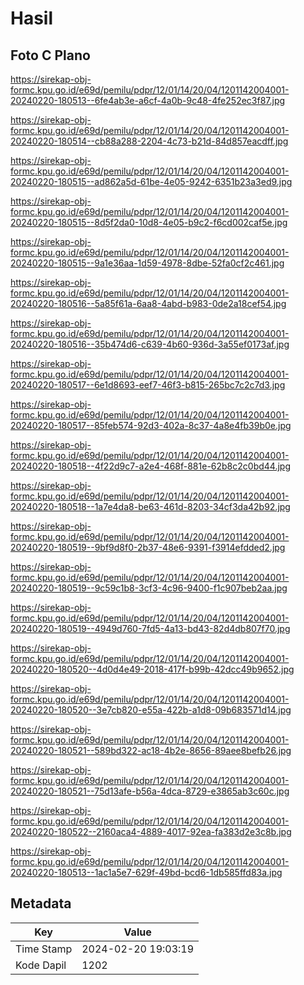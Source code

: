 # Hasil

## Foto C Plano

https://sirekap-obj-formc.kpu.go.id/e69d/pemilu/pdpr/12/01/14/20/04/1201142004001-20240220-180513--6fe4ab3e-a6cf-4a0b-9c48-4fe252ec3f87.jpg

https://sirekap-obj-formc.kpu.go.id/e69d/pemilu/pdpr/12/01/14/20/04/1201142004001-20240220-180514--cb88a288-2204-4c73-b21d-84d857eacdff.jpg

https://sirekap-obj-formc.kpu.go.id/e69d/pemilu/pdpr/12/01/14/20/04/1201142004001-20240220-180515--ad862a5d-61be-4e05-9242-6351b23a3ed9.jpg

https://sirekap-obj-formc.kpu.go.id/e69d/pemilu/pdpr/12/01/14/20/04/1201142004001-20240220-180515--8d5f2da0-10d8-4e05-b9c2-f6cd002caf5e.jpg

https://sirekap-obj-formc.kpu.go.id/e69d/pemilu/pdpr/12/01/14/20/04/1201142004001-20240220-180515--9a1e36aa-1d59-4978-8dbe-52fa0cf2c461.jpg

https://sirekap-obj-formc.kpu.go.id/e69d/pemilu/pdpr/12/01/14/20/04/1201142004001-20240220-180516--5a85f61a-6aa8-4abd-b983-0de2a18cef54.jpg

https://sirekap-obj-formc.kpu.go.id/e69d/pemilu/pdpr/12/01/14/20/04/1201142004001-20240220-180516--35b474d6-c639-4b60-936d-3a55ef0173af.jpg

https://sirekap-obj-formc.kpu.go.id/e69d/pemilu/pdpr/12/01/14/20/04/1201142004001-20240220-180517--6e1d8693-eef7-46f3-b815-265bc7c2c7d3.jpg

https://sirekap-obj-formc.kpu.go.id/e69d/pemilu/pdpr/12/01/14/20/04/1201142004001-20240220-180517--85feb574-92d3-402a-8c37-4a8e4fb39b0e.jpg

https://sirekap-obj-formc.kpu.go.id/e69d/pemilu/pdpr/12/01/14/20/04/1201142004001-20240220-180518--4f22d9c7-a2e4-468f-881e-62b8c2c0bd44.jpg

https://sirekap-obj-formc.kpu.go.id/e69d/pemilu/pdpr/12/01/14/20/04/1201142004001-20240220-180518--1a7e4da8-be63-461d-8203-34cf3da42b92.jpg

https://sirekap-obj-formc.kpu.go.id/e69d/pemilu/pdpr/12/01/14/20/04/1201142004001-20240220-180519--9bf9d8f0-2b37-48e6-9391-f3914efdded2.jpg

https://sirekap-obj-formc.kpu.go.id/e69d/pemilu/pdpr/12/01/14/20/04/1201142004001-20240220-180519--9c59c1b8-3cf3-4c96-9400-f1c907beb2aa.jpg

https://sirekap-obj-formc.kpu.go.id/e69d/pemilu/pdpr/12/01/14/20/04/1201142004001-20240220-180519--4949d760-7fd5-4a13-bd43-82d4db807f70.jpg

https://sirekap-obj-formc.kpu.go.id/e69d/pemilu/pdpr/12/01/14/20/04/1201142004001-20240220-180520--4d0d4e49-2018-417f-b99b-42dcc49b9652.jpg

https://sirekap-obj-formc.kpu.go.id/e69d/pemilu/pdpr/12/01/14/20/04/1201142004001-20240220-180520--3e7cb820-e55a-422b-a1d8-09b683571d14.jpg

https://sirekap-obj-formc.kpu.go.id/e69d/pemilu/pdpr/12/01/14/20/04/1201142004001-20240220-180521--589bd322-ac18-4b2e-8656-89aee8befb26.jpg

https://sirekap-obj-formc.kpu.go.id/e69d/pemilu/pdpr/12/01/14/20/04/1201142004001-20240220-180521--75d13afe-b56a-4dca-8729-e3865ab3c60c.jpg

https://sirekap-obj-formc.kpu.go.id/e69d/pemilu/pdpr/12/01/14/20/04/1201142004001-20240220-180522--2160aca4-4889-4017-92ea-fa383d2e3c8b.jpg

https://sirekap-obj-formc.kpu.go.id/e69d/pemilu/pdpr/12/01/14/20/04/1201142004001-20240220-180513--1ac1a5e7-629f-49bd-bcd6-1db585ffd83a.jpg


## Metadata

| Key        | Value               |
| ---------- | ------------------- |
| Time Stamp | 2024-02-20 19:03:19 |
| Kode Dapil | 1202                |



